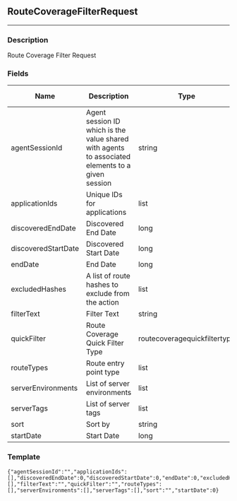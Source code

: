 ## RouteCoverageFilterRequest
---
### Description
Route Coverage Filter Request
### Fields
| Name | Description | Type | Allowed Values | Required |
| ---- | ----------- | ---- | -------------- | -------- |
| agentSessionId | Agent session ID which is the value shared with agents to associated elements to a given session | string |  | false |
| applicationIds | Unique IDs for applications | list |  | false |
| discoveredEndDate | Discovered End Date | long |  | false |
| discoveredStartDate | Discovered Start Date | long |  | false |
| endDate | End Date | long |  | false |
| excludedHashes | A list of route hashes to exclude from the action | list |  | false |
| filterText | Filter Text | string |  | false |
| quickFilter | Route Coverage Quick Filter Type | routecoveragequickfiltertype |  | false |
| routeTypes | Route entry point type | list |  | false |
| serverEnvironments | List of server environments | list |  | false |
| serverTags | List of server tags | list |  | false |
| sort | Sort by | string |  | false |
| startDate | Start Date | long |  | false |
### Template
```
{"agentSessionId":"","applicationIds":[],"discoveredEndDate":0,"discoveredStartDate":0,"endDate":0,"excludedHashes":[],"filterText":"","quickFilter":"","routeTypes":[],"serverEnvironments":[],"serverTags":[],"sort":"","startDate":0}
```
